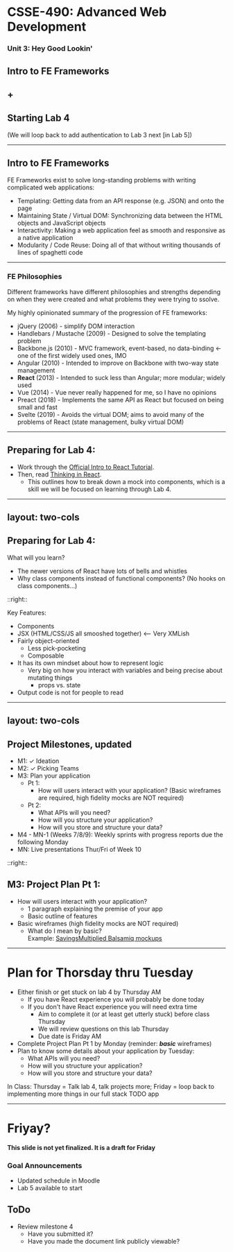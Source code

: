 # CSSE-490: Advanced Web Development
### Unit 3: Hey Good Lookin'

## Intro to FE Frameworks
## +
## Starting Lab 4

(We will loop back to add authentication to Lab 3 next [in Lab 5])

---

## Intro to FE Frameworks

FE Frameworks exist to solve long-standing problems with writing complicated web applications:

* Templating: Getting data from an API response (e.g. JSON) and onto the page
* Maintaining State / Virtual DOM: Synchronizing data between the HTML objects and JavaScript objects
* Interactivity: Making a web application feel as smooth and responsive as a native application
* Modularity / Code Reuse: Doing all of that without writing thousands of lines of spaghetti code

---

### FE Philosophies

Different frameworks have different philosophies and strengths depending on when they were created and what problems they were trying to ssolve.


My highly opinionated summary of the progression of FE frameworks:

* jQuery (2006) - simplify DOM interaction
* Handlebars / Mustache  (2009) - Designed to solve the templating problem
* Backbone.js (2010) - MVC framework, event-based, no data-binding <- one of the first widely used ones, IMO
* Angular (2010) - Intended to improve on Backbone with two-way state management
* **React** (2013) - Intended to suck less than Angular; more modular; widely used
* Vue (2014) - Vue never really happened for me, so I have no opinions
* Preact (2018) - Implements the same API as React but focused on being small and fast
* Svelte (2019) - Avoids the virtual DOM; aims to avoid many of the problems of React (state management, bulky virtual DOM)


---

## Preparing for Lab 4:

* Work through the [Official Intro to React Tutorial](https://reactjs.org/tutorial/tutorial.html).
* Then, read [Thinking in React](https://reactjs.org/docs/thinking-in-react.html).
    * This outlines how to break down a mock into components, which is a skill we will be focused on learning through Lab 4.

---
layout: two-cols
---

## Preparing for Lab 4:

What will you learn?

* The newer versions of React have lots of bells and whistles
* Why class components instead of functional components?  (No hooks on class components...)

::right::

Key Features:

* Components
* JSX (HTML/CSS/JS all smooshed together) <-- Very XMLish
* Fairly object-oriented
  * Less pick-pocketing
  * Composable
* It has its own mindset about how to represent logic
  * Very big on how you interact with variables and being precise about mutating things
    * props vs. state
* Output code is not for people to read




<!--

Eliza's notes:

* components
  * XMLishness (are the students familiar with XML?)
    * Perhaps discuss benefits of XML, and contrast it with HTML1/XHTML/HTML5
  * syntactic sugar on top of createelement, etc
  * composable
*
*

-->
---
layout: two-cols
---

## Project Milestones, updated


* M1: ✓ Ideation
* M2: ✓ Picking Teams
* M3: Plan your application
    * Pt 1:
        * How will users interact with your application?  (Basic wireframes are required, high fidelity mocks are NOT required)
    * Pt 2:
        * What APIs will you need?
        * How will you structure your application?
        * How will you store and structure your data?
* M4 - MN-1 (Weeks 7/8/9): Weekly sprints with progress reports due the following Monday
* MN: Live presentations Thur/Fri of Week 10


::right::

## M3: Project Plan Pt 1:
* How will users interact with your application?
  * 1 paragraph explaining the premise of your app
  * Basic outline of features <!-- (feetures in my example app) -->
* Basic wireframes (high fidelity mocks are NOT required)
  * What do I mean by basic?  <br>Example: [SavingsMultiplied Balsamiq mockups](https://drive.google.com/file/d/1nfko8IFTkOMCcTQbqGyH2ldMPV6Ou40H/view?usp=sharing)

---

# Plan for Thorsday thru Tuesday

* Either finish or get stuck on lab 4 by Thursday AM
  * If you have React experience you will probably be done today
  * If you don't have React experience you will need extra time
    * Aim to complete it (or at least get utterly stuck) before class Thursday
    * We will review questions on this lab Thursday
    * Due date is Friday AM
* Complete Project Plan Pt 1 by Monday (reminder: **_basic_** wireframes)
* Plan to know some details about your application by Tuesday:
  * What APIs will you need?
  * How will you structure your application?
  * How will you store and structure your data?

In Class: Thursday = Talk lab 4, talk projects more; Friday = loop back to implementing more things in our full stack TODO app

---

# Friyay?

**This slide is not yet finalized.  It is a draft for Friday**

### Goal Announcements
* Updated schedule in Moodle
* Lab 5 available to start

## ToDo
* Review milestone 4
  * Have you submitted it?
  * Have you made the document link publicly viewable?

<!-- Vault link: https://rosehulmanprojectvault.org/course-edit/-MkHZP90_iA6H8kAmt35 -->
